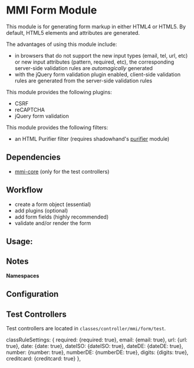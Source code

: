 # MMI Form Module

This module is for generating form markup in either HTML4 or HTML5.
By default, HTML5 elements and attributes are generated.

The advantages of using this module include:

* in browsers that do not support the new input types (email, tel, url, etc) or new input
attributes (pattern, required, etc), the corresponding server-side validation rules are
*automagically* generated
* with the jQuery form validation plugin enabled, client-side validation rules are generated
from the server-side validation rules

This module provides the following plugins:

* CSRF
* reCAPTCHA
* jQuery form validation

This module provides the following filters:

* an HTML Purifier filter (requires shadowhand's [purifier](http://github.com/shadowhand/purifier) module)

## Dependencies

* [mmi-core](http://github.com/memakeit/mmi-core) (only for the test controllers)

## Workflow

* create a form object (essential)
* add plugins (optional)
* add form fields (highly recommended)
* validate and/or render the form

## Usage:

## Notes

**Namespaces**


## Configuration

## Test Controllers
Test controllers are located in `classes/controller/mmi/form/test`.



classRuleSettings: {
	required: {required: true},
	email: {email: true},
	url: {url: true},
	date: {date: true},
	dateISO: {dateISO: true},
	dateDE: {dateDE: true},
	number: {number: true},
	numberDE: {numberDE: true},
	digits: {digits: true},
	creditcard: {creditcard: true}
},
